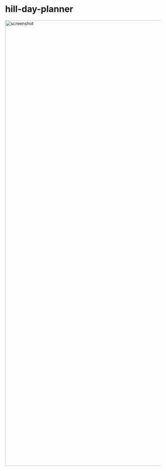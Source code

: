 # hill-day-planner

<img width="1440" alt="screenshot" src="https://user-images.githubusercontent.com/68754392/96358758-3003ef80-10c8-11eb-8ff6-733394fc2ffa.png">
